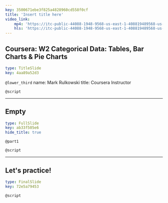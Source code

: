 ```yaml
---
key: 3500671ebe3f825a4828960cd558f0cf
title: 'Insert title here'
video_link:
    mp4: 'https://itc-public-44088-1948-9568-us-east-1-408819489568-us-east-1.s3.amazonaws.com/input/13_Tables_bar.mp4'
    hls: 'https://itc-public-44088-1948-9568-us-east-1-408819489568-us-east-1.s3.amazonaws.com/output/hls/13Tablesbar.m3u8'
---
```


## Coursera: W2 Categorical Data: Tables, Bar Charts & Pie Charts

```yaml
type: TitleSlide
key: 4aa89a52d3
```

`@lower_third`
name: Mark Rulkowski
title: Coursera Instructor

`@script`


---

## Empty

```yaml
type: FullSlide
key: ab33f505e6
hide_title: true
```

`@part1`


`@script`


---

## Let's practice!

```yaml
type: FinalSlide
key: 72e5a79453
```

`@script`
